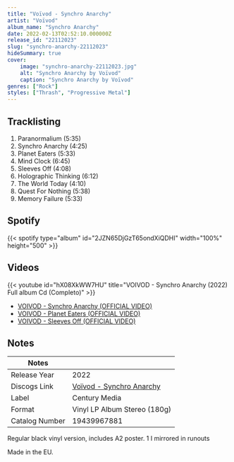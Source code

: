 ```yaml
---
title: "Voïvod - Synchro Anarchy"
artist: "Voïvod"
album_name: "Synchro Anarchy"
date: 2022-02-13T02:52:10.000000Z
release_id: "22112023"
slug: "synchro-anarchy-22112023"
hideSummary: true
cover:
    image: "synchro-anarchy-22112023.jpg"
    alt: "Synchro Anarchy by Voïvod"
    caption: "Synchro Anarchy by Voïvod"
genres: ["Rock"]
styles: ["Thrash", "Progressive Metal"]
---
```


## Tracklisting
1. Paranormalium (5:35)
2. Synchro Anarchy (4:25)
3. Planet Eaters (5:33)
4. Mind Clock (6:45)
5. Sleeves Off (4:08)
6. Holographic Thinking (6:12)
7. The World Today (4:10)
8. Quest For Nothing (5:38)
9. Memory Failure (5:33)


## Spotify
{{< spotify type="album" id="2JZN65DjGzT65ondXiQDHI" width="100%" height="500" >}}



## Videos
{{< youtube id="hX08XkWW7HU" title="VOIVOD - Synchro Anarchy (2022) Full album Cd (Completo)" >}}
- [VOIVOD - Synchro Anarchy (OFFICIAL VIDEO)](https://www.youtube.com/watch?v=hryt9k8Zql8)
- [VOIVOD - Planet Eaters (OFFICIAL VIDEO)](https://www.youtube.com/watch?v=lvHjNcjMqvU)
- [VOIVOD - Sleeves Off (OFFICIAL VIDEO)](https://www.youtube.com/watch?v=-4hDSNieOnA)

## Notes
| Notes          |             |
| ---------------| ----------- |
| Release Year   | 2022 |
| Discogs Link   | [Voïvod - Synchro Anarchy](https://www.discogs.com/release/22112023-Vo%C3%AFvod-Synchro-Anarchy) |
| Label          | Century Media |
| Format         | Vinyl LP Album Stereo (180g) |
| Catalog Number | 19439967881 |

Regular black vinyl version, includes A2 poster.
1 I mirrored in runouts

Made in the EU.
